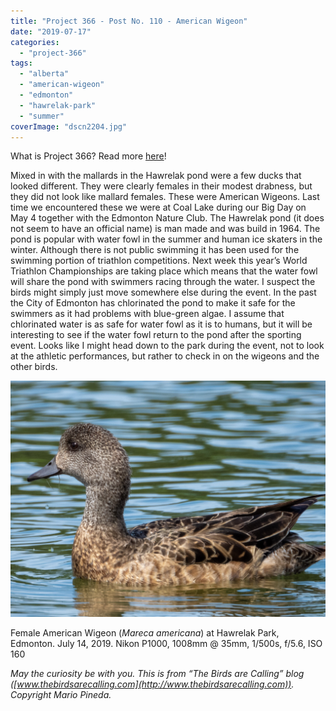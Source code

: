 ```yaml
---
title: "Project 366 - Post No. 110 - American Wigeon"
date: "2019-07-17"
categories: 
  - "project-366"
tags: 
  - "alberta"
  - "american-wigeon"
  - "edmonton"
  - "hawrelak-park"
  - "summer"
coverImage: "dscn2204.jpg"
---
```


What is Project 366? Read more [here](https://thebirdsarecalling.com/2019/03/29/project-366/)!

Mixed in with the mallards in the Hawrelak pond were a few ducks that looked different. They were clearly females in their modest drabness, but they did not look like mallard females. These were American Wigeons. Last time we encountered these we were at Coal Lake during our Big Day on May 4 together with the Edmonton Nature Club. The Hawrelak pond (it does not seem to have an official name) is man made and was build in 1964. The pond is popular with water fowl in the summer and human ice skaters in the winter. Although there is not public swimming it has been used for the swimming portion of triathlon competitions. Next week this year’s World Triathlon Championships are taking place which means that the water fowl will share the pond with swimmers racing through the water. I suspect the birds might simply just move somewhere else during the event. In the past the City of Edmonton has chlorinated the pond to make it safe for the swimmers as it had problems with blue-green algae. I assume that chlorinated water is as safe for water fowl as it is to humans, but it will be interesting to see if the water fowl return to the pond after the sporting event. Looks like I might head down to the park during the event, not to look at the athletic performances, but rather to check in on the wigeons and the other birds.

![](images/dscn2204.jpg)

Female American Wigeon (_Mareca americana_) at Hawrelak Park, Edmonton. July 14, 2019. Nikon P1000, 1008mm @ 35mm, 1/500s, f/5.6, ISO 160

_May the curiosity be with you. This is from “The Birds are Calling” blog ([www.thebirdsarecalling.com](http://www.thebirdsarecalling.com)). Copyright Mario Pineda._
